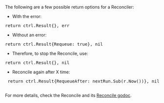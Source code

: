 The following are a few possible return options for a Reconciler:

* With the error:
<pre class="file">
return ctrl.Result{}, err
</pre>
* Without an error:
<pre class="file">
return ctrl.Result{Requeue: true}, nil
</pre>
* Therefore, to stop the Reconcile, use:
<pre class="file">
return ctrl.Result{}, nil
</pre>
* Reconcile again after X time:
<pre class="file">
 return ctrl.Result{RequeueAfter: nextRun.Sub(r.Now())}, nil
 </pre>
For more details, check the Reconcile and its [Reconcile godoc](https://pkg.go.dev/sigs.k8s.io/controller-runtime/pkg/reconcile).

